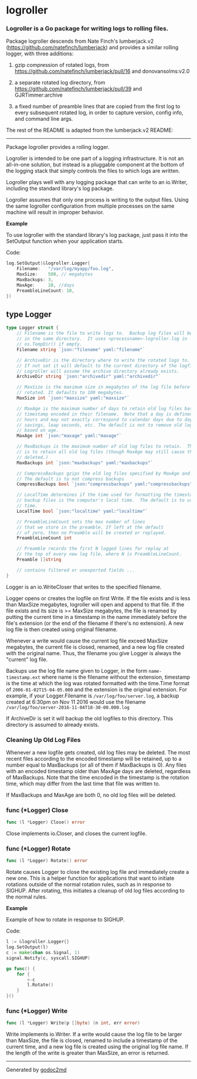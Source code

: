 # logroller

### Logroller is a Go package for writing logs to rolling files.

Package logroller descends from Nate Finch's lumberjack.v2 (https://github.com/natefinch/lumberjack)
and provides a similar rolling logger, with three additions:

1) gzip compression of rotated logs, from https://github.com/natefinch/lumberjack/pull/16 and donovansolms:v2.0

2) a separate rotated log directory, from https://github.com/natefinch/lumberjack/pull/39 and GJRTimmer:archive

3) a fixed number of preamble lines that are copied from the first
log to every subsequent rotated log, in order to capture
version, config info, and command line args.

The rest of the README is adapted from the lumberjack.v2 README:

-----------------------------------------

Package logroller provides a rolling logger.

Logroller is intended to be one part of a logging infrastructure.
It is not an all-in-one solution, but instead is a pluggable
component at the bottom of the logging stack that simply controls the files
to which logs are written.

Logroller plays well with any logging package that can write to an
io.Writer, including the standard library's log package.

Logroller assumes that only one process is writing to the output files.
Using the same logroller configuration from multiple processes on the same
machine will result in improper behavior.


**Example**

To use logroller with the standard library's log package, just pass it into the SetOutput function when your application starts.

Code:

```go
log.SetOutput(&logroller.Logger{
    Filename:   "/var/log/myapp/foo.log",
    MaxSize:    500, // megabytes
    MaxBackups: 3,
    MaxAge:     28, //days
    PreambleLineCount: 10,
})
```



## type Logger
``` go
type Logger struct {
    // Filename is the file to write logs to.  Backup log files will be retained
    // in the same directory.  It uses <processname>-logroller.log in
    // os.TempDir() if empty.
    Filename string `json:"filename" yaml:"filename"`

    // ArchiveDir is the directory where to write the rotated logs to.
    // If not set it will default to the current directory of the logfile.
    // Logroller will assume the archive directory already exists.
    ArchiveDir string `json:"archivedir" yaml:"archivedir"`

    // MaxSize is the maximum size in megabytes of the log file before it gets
    // rotated. It defaults to 100 megabytes.
    MaxSize int `json:"maxsize" yaml:"maxsize"`

    // MaxAge is the maximum number of days to retain old log files based on the
    // timestamp encoded in their filename.  Note that a day is defined as 24
    // hours and may not exactly correspond to calendar days due to daylight
    // savings, leap seconds, etc. The default is not to remove old log files
    // based on age.
    MaxAge int `json:"maxage" yaml:"maxage"`

    // MaxBackups is the maximum number of old log files to retain.  The default
    // is to retain all old log files (though MaxAge may still cause them to get
    // deleted.)
    MaxBackups int `json:"maxbackups" yaml:"maxbackups"`

    // CompressBackups gzips the old log files specified by MaxAge and MaxBackups.
    // The default is to not compress backups
    CompressBackups bool `json:"compressbackups" yaml:"compressbackups"`

    // LocalTime determines if the time used for formatting the timestamps in
    // backup files is the computer's local time.  The default is to use UTC
    // time.
    LocalTime bool `json:"localtime" yaml:"localtime"`

    // PreambleLineCount sets the max number of lines
    // that we store in the preamble. If left at the default
    // of zero, then no Preamble will be created or replayed.
    PreambleLineCount int

    // Preamble records the first N logged lines for replay at
    // the top of every new log file, where N is PreambleLineCount.
    Preamble []string

    // contains filtered or unexported fields ...
}
```
Logger is an io.WriteCloser that writes to the specified filename.

Logger opens or creates the logfile on first Write.  If the file exists and
is less than MaxSize megabytes, logroller will open and append to that file.
If the file exists and its size is >= MaxSize megabytes, the file is renamed
by putting the current time in a timestamp in the name immediately before the
file's extension (or the end of the filename if there's no extension). A new
log file is then created using original filename.

Whenever a write would cause the current log file exceed MaxSize megabytes,
the current file is closed, renamed, and a new log file created with the
original name. Thus, the filename you give Logger is always the "current" log
file.

Backups use the log file name given to Logger, in the form `name-timestamp.ext`
where name is the filename without the extension, timestamp is the time at which
the log was rotated formatted with the time.Time format of
`2006-01-02T15-04-05.000` and the extension is the original extension.  For
example, if your Logger.Filename is `/var/log/foo/server.log`, a backup created
at 6:30pm on Nov 11 2016 would use the filename
`/var/log/foo/server-2016-11-04T18-30-00.000.log`

If ArchiveDir is set it will backup the old logfiles to this directory.
This directory is assumed to already exists.

### Cleaning Up Old Log Files
Whenever a new logfile gets created, old log files may be deleted.  The most
recent files according to the encoded timestamp will be retained, up to a
number equal to MaxBackups (or all of them if MaxBackups is 0).  Any files
with an encoded timestamp older than MaxAge days are deleted, regardless of
MaxBackups.  Note that the time encoded in the timestamp is the rotation
time, which may differ from the last time that file was written to.

If MaxBackups and MaxAge are both 0, no old log files will be deleted.











### func (\*Logger) Close
``` go
func (l *Logger) Close() error
```
Close implements io.Closer, and closes the current logfile.



### func (\*Logger) Rotate
``` go
func (l *Logger) Rotate() error
```
Rotate causes Logger to close the existing log file and immediately create a
new one.  This is a helper function for applications that want to initiate
rotations outside of the normal rotation rules, such as in response to
SIGHUP.  After rotating, this initiates a cleanup of old log files according
to the normal rules.

**Example**

Example of how to rotate in response to SIGHUP.

Code:

```go
l := &logroller.Logger{}
log.SetOutput(l)
c := make(chan os.Signal, 1)
signal.Notify(c, syscall.SIGHUP)

go func() {
    for {
        <-c
        l.Rotate()
    }
}()
```

### func (\*Logger) Write
``` go
func (l *Logger) Write(p []byte) (n int, err error)
```
Write implements io.Writer.  If a write would cause the log file to be larger
than MaxSize, the file is closed, renamed to include a timestamp of the
current time, and a new log file is created using the original log file name.
If the length of the write is greater than MaxSize, an error is returned.









- - -
Generated by [godoc2md](http://godoc.org/github.com/davecheney/godoc2md)
